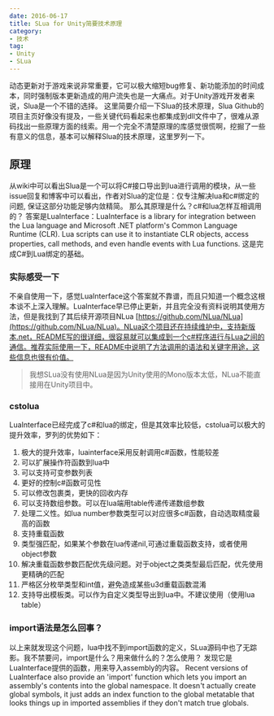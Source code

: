 ```yaml
---
date: 2016-06-17
title: SLua for Unity简要技术原理
category:
- 技术
tag:
- Unity
- SLua
---
```

动态更新对于游戏来说非常重要，它可以极大缩短bug修复、新功能添加的时间成本，同时强制版本更新造成的用户流失也是一大痛点。对于Unity游戏开发者来说，Slua是一个不错的选择。
这里简要介绍一下Slua的技术原理，Slua Github的项目主页好像没有提及，一些关键代码看起来也都集成到dll文件中了，很难从源码找出一些原理方面的线索。用一个完全不清楚原理的库感觉很慌啊，挖掘了一些有意义的信息，基本可以解释Slua的技术原理，这里罗列一下。
## 原理
从wiki中可以看出Slua是一个可以将C#接口导出到lua进行调用的模块，从一些issue回复和博客中可以看出，作者对Slua的定位是：仅专注解决lua和c#绑定的问题, 保证这部分功能足够内敛精简。
那么其原理是什么？c#和lua怎样互相调用的？
答案是LuaInterface：LuaInterface is a library for integration between the Lua language and Microsoft .NET platform's Common Language Runtime (CLR). Lua scripts can use it to instantiate CLR objects, access properties, call methods, and even handle events with Lua functions.
这是完成C#到Lua绑定的基础。
### 实际感受一下
不亲自使用一下，感觉LuaInterface这个答案就不靠谱，而且只知道一个概念这根本谈不上深入理解。LuaInterface早已停止更新，并且完全没有资料说明其使用方法，但是我找到了其后续开源项目NLua [https://github.com/NLua/NLua](https://github.com/NLua/NLua)。NLua这个项目还在持续维护中，支持新版本.net，README写的很详细，很容易就可以集成到一个c#程序进行与Lua之间的通信。推荐实际使用一下，README中说明了方法调用的语法和关键字用途，这些信息也很有价值。
> 我想SLua没有使用NLua是因为Unity使用的Mono版本太低，NLua不能直接用在Unity项目中。
### cstolua
LuaInterface已经完成了c#和lua的绑定，但是其效率比较低，cstolua可以极大的提升效率，罗列的优势如下：
1. 极大的提升效率，luainterface采用反射调用c#函数，性能较差
2. 可以扩展操作符函数到lua中
3. 可以支持可变参数列表
4. 更好的控制c#函数可见性
5. 可以修改包裹类，更快的回收内存
6. 可以支持数组参数。可以在lua端用table传递传递数组参数
7. 处理二义性。如lua number参数类型可以对应很多c#函数，自动选取精度最高的函数
8. 支持重载函数
9. 类型强匹配，如果某个参数在lua传递nil,可通过重载函数支持，或者使用object参数
10. 解决重载函数参数匹配优先级问题。对于object之类类型最后匹配，优先使用更精确的匹配
11. 严格区分枚举类型和int值，避免造成某些u3d重载函数混淆
12. 支持导出模板类。可以作为自定义类型导出到lua中。不建议使用（使用lua table）
### import语法是怎么回事？
以上来就发现这个问题，lua中找不到import函数的定义，SLua源码中也了无踪影。我不禁要问，import是什么？用来做什么的？怎么使用？
发现它是LuaInterface提供的函数，用来导入assembly的内容。
Recent versions of LuaInterface also provide an 'import' function which lets you import an assembly's contents into the global namespace. It doesn't actually create global symbols, it just adds an index function to the global metatable that looks things up in imported assemblies if they don't match true globals.
